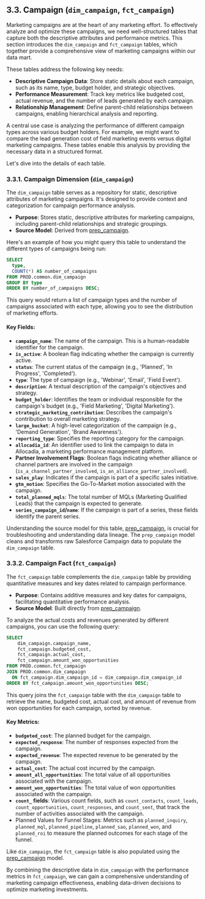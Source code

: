 ## 3.3. Campaign (`dim_campaign`, `fct_campaign`)

Marketing campaigns are at the heart of any marketing effort. To effectively analyze and optimize these campaigns, we need well-structured tables that capture both the descriptive attributes and performance metrics. This section introduces the `dim_campaign` and `fct_campaign` tables, which together provide a comprehensive view of marketing campaigns within our data mart.

These tables address the following key needs:

*   **Descriptive Campaign Data**: Store static details about each campaign, such as its name, type, budget holder, and strategic objectives.
*   **Performance Measurement**: Track key metrics like budgeted cost, actual revenue, and the number of leads generated by each campaign.
*   **Relationship Management**: Define parent-child relationships between campaigns, enabling hierarchical analysis and reporting.

A central use case is analyzing the performance of different campaign types across various budget holders. For example, we might want to compare the lead generation cost of field marketing events versus digital marketing campaigns. These tables enable this analysis by providing the necessary data in a structured format.

Let's dive into the details of each table.

### 3.3.1. Campaign Dimension (`dim_campaign`)

The `dim_campaign` table serves as a repository for static, descriptive attributes of marketing campaigns. It's designed to provide context and categorization for campaign performance analysis.

*   **Purpose**: Stores static, descriptive attributes for marketing campaigns, including parent-child relationships and strategic groupings.
*   **Source Model**: Derived from [prep_campaign](chapter_431.md).

Here's an example of how you might query this table to understand the different types of campaigns being run:

```sql
SELECT
  type,
  COUNT(*) AS number_of_campaigns
FROM PROD.common.dim_campaign
GROUP BY type
ORDER BY number_of_campaigns DESC;
```

This query would return a list of campaign types and the number of campaigns associated with each type, allowing you to see the distribution of marketing efforts.

#### Key Fields:

*   **`campaign_name`**: The name of the campaign. This is a human-readable identifier for the campaign.
*   **`is_active`**: A boolean flag indicating whether the campaign is currently active.
*   **`status`**: The current status of the campaign (e.g., 'Planned', 'In Progress', 'Completed').
*   **`type`**: The type of campaign (e.g., 'Webinar', 'Email', 'Field Event').
*   **`description`**: A textual description of the campaign's objectives and strategy.
*   **`budget_holder`**: Identifies the team or individual responsible for the campaign's budget (e.g., 'Field Marketing', 'Digital Marketing').
*   **`strategic_marketing_contribution`**: Describes the campaign's contribution to overall marketing strategy.
*   **`large_bucket`**: A high-level categorization of the campaign (e.g., 'Demand Generation', 'Brand Awareness').
*   **`reporting_type`**: Specifies the reporting category for the campaign.
*   **`allocadia_id`**: An identifier used to link the campaign to data in Allocadia, a marketing performance management platform.
*   **Partner Involvement Flags**: Boolean flags indicating whether alliance or channel partners are involved in the campaign (`is_a_channel_partner_involved`, `is_an_alliance_partner_involved`).
*   **`sales_play`**: Indicates if the campaign is part of a specific sales initiative.
*   **`gtm_motion`**: Specifies the Go-To-Market motion associated with the campaign.
*   **`total_planned_mqls`**: The total number of MQLs (Marketing Qualified Leads) that the campaign is expected to generate.
*   **`series_campaign_id`/`name`**:  If the campaign is part of a series, these fields identify the parent series.

Understanding the source model for this table, [prep_campaign](chapter_431.md), is crucial for troubleshooting and understanding data lineage. The `prep_campaign` model cleans and transforms raw Salesforce Campaign data to populate the `dim_campaign` table.

### 3.3.2. Campaign Fact (`fct_campaign`)

The `fct_campaign` table complements the `dim_campaign` table by providing quantitative measures and key dates related to campaign performance.

*   **Purpose**: Contains additive measures and key dates for campaigns, facilitating quantitative performance analysis.
*   **Source Model**: Built directly from [prep_campaign](chapter_431.md).

To analyze the actual costs and revenues generated by different campaigns, you can use the following query:

```sql
SELECT
    dim_campaign.campaign_name,
    fct_campaign.budgeted_cost,
    fct_campaign.actual_cost,
    fct_campaign.amount_won_opportunities
FROM PROD.common.fct_campaign
JOIN PROD.common.dim_campaign
  ON fct_campaign.dim_campaign_id = dim_campaign.dim_campaign_id
ORDER BY fct_campaign.amount_won_opportunities DESC;
```

This query joins the `fct_campaign` table with the `dim_campaign` table to retrieve the name, budgeted cost, actual cost, and amount of revenue from won opportunities for each campaign, sorted by revenue.

#### Key Metrics:

*   **`budgeted_cost`**: The planned budget for the campaign.
*   **`expected_response`**: The number of responses expected from the campaign.
*   **`expected_revenue`**: The expected revenue to be generated by the campaign.
*   **`actual_cost`**: The actual cost incurred by the campaign.
*   **`amount_all_opportunities`**: The total value of all opportunities associated with the campaign.
*   **`amount_won_opportunities`**: The total value of won opportunities associated with the campaign.
*   **`count_` fields**: Various count fields, such as `count_contacts`, `count_leads`, `count_opportunities`, `count_responses`, and `count_sent`, that track the number of activities associated with the campaign.
* Planned Values for Funnel Stages: Metrics such as `planned_inquiry`, `planned_mql`, `planned_pipeline`, `planned_sao`, `planned_won`, and `planned_roi` to measure the planned outcomes for each stage of the funnel.

Like `dim_campaign`, the `fct_campaign` table is also populated using the [prep_campaign](chapter_431.md) model.

By combining the descriptive data in `dim_campaign` with the performance metrics in `fct_campaign`, we can gain a comprehensive understanding of marketing campaign effectiveness, enabling data-driven decisions to optimize marketing investments.